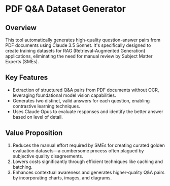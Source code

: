 # PDF Q&A Dataset Generator

## Overview
This tool automatically generates high-quality question-answer pairs from PDF documents using Claude 3.5 Sonnet. It's specifically designed to create training datasets for RAG (Retrieval-Augmented Generation) applications, eliminating the need for manual review by Subject Matter Experts (SMEs).

## Key Features
- Extraction of structured Q&A pairs from PDF documents without OCR, leveraging foundational model vision capabilities.
- Generates two distinct, valid answers for each question, enabling contrastive learning techniques.
- Uses Claude Opus to evaluate responses and identify the better answer based on level of detail.

## Value Proposition
1. Reduces the manual effort required by SMEs for creating curated golden evaluation datasets—a cumbersome process often plagued by subjective quality disagreements.
2. Lowers costs significantly through efficient techniques like caching and batching.
3. Enhances contextual awareness and generates higher-quality Q&A pairs by incorporating charts, images, and diagrams.

